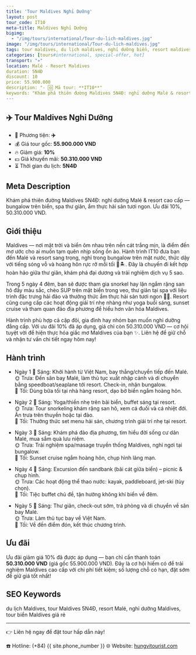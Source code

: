 ```yaml
---
title: 'Tour Maldives Nghỉ Dưỡng'
layout: post
tour_code: IT10
meta-title: Maldives Nghỉ Dưỡng
bigimg:
  - "/img/tours/international/Tour-du-lich-maldives.jpg"
image: "/img/tours/international/Tour-du-lich-maldives.jpg"
tags: tour maldives, du lịch maldives, nghỉ dưỡng biển, resort maldives, tour quốc tế
categories: [tours#international, special-offer, hot]
transport: "✈️"
location: Malé - Resort Maldives
duration: 5N4Đ
discount: 10
price: 55.900.000
description: "- 🆔 Mã tour: **IT10**"
keywords: "Khám phá thiên đường Maldives 5N4Đ: nghỉ dưỡng Malé & resort cao cấp — bungalow trên biển, spa thư giãn, ẩm thực hải sản tươi ngon. Ưu đãi 10%, 50.310.000 VND."
---
```


## ✈️ Tour Maldives Nghỉ Dưỡng



- 🚗 Phương tiện: **✈️**
- 💰 Giá tour gốc: **55.900.000 VND**
- 🔥 Giảm giá: **10%**
- 💵 Giá khuyến mãi: **50.310.000 VND**
- ⏳ Thời gian du lịch: **5N4Đ**

## Meta Description
Khám phá thiên đường Maldives 5N4Đ: nghỉ dưỡng Malé & resort cao cấp — bungalow trên biển, spa thư giãn, ẩm thực hải sản tươi ngon. Ưu đãi 10%, 50.310.000 VND.

## Giới thiệu
Maldives — nơi mặt trời và biển ôm nhau trên nền cát trắng mịn, là điểm đến mơ ước cho ai muốn tạm quên nhịp sống ồn ào. Hành trình IT10 đưa bạn đến Malé và resort sang trọng, nghỉ trong bungalow trên mặt nước, thức dậy với tiếng sóng vỗ và hoàng hôn rực rỡ mỗi tối 🌅🏝️. Đây là chuyến đi kết hợp hoàn hảo giữa thư giãn, khám phá đại dương và trải nghiệm dịch vụ 5 sao.

Trong 5 ngày 4 đêm, bạn sẽ được tham gia snorkel hay lặn ngắm rặng san hô đầy màu sắc, chèo SUP trên mặt biển trong veo, thư giãn tại spa với liệu trình đặc trưng hải đảo và thưởng thức ẩm thực hải sản tươi ngon 🐠🍤. Resort cũng cung cấp các hoạt động giải trí nhẹ nhàng như yoga buổi sáng, sunset cruise và tham quan đảo địa phương để hiểu hơn văn hóa Maldives.

Hành trình phù hợp cả cặp đôi, gia đình hay nhóm bạn muốn nghỉ dưỡng đẳng cấp. Với ưu đãi 10% đã áp dụng, giá chỉ còn 50.310.000 VND — cơ hội tuyệt vời để hiện thực hóa giấc mơ Maldives của bạn ✨. Liên hệ để giữ chỗ và nhận tư vấn chi tiết ngay hôm nay!

## Hành trình
- Ngày 1
  🌅 Sáng: Khởi hành từ Việt Nam, bay thẳng/chuyển tiếp đến Malé.  
  🌞 Trưa: Đến sân bay Malé, làm thủ tục xuất nhập cảnh và di chuyển bằng speedboat/seaplane tới resort. Check-in, nhận bungalow.  
  🌙 Tối: Dùng bữa tối tại nhà hàng resort, dạo bờ biển ngắm hoàng hôn.

- Ngày 2
  🌅 Sáng: Yoga/thiền nhẹ trên bãi biển, buffet sáng tại resort.  
  🌞 Trưa: Tour snorkeling khám rặng san hô, xem cá đuối và cá nhiệt đới. Ăn trưa trên thuyền hoặc tại đảo.  
  🌙 Tối: Thưởng thức set menu hải sản, chương trình giải trí nhẹ tại resort.

- Ngày 3
  🌅 Sáng: Khám phá đảo địa phương, tìm hiểu đời sống cư dân Malé, mua sắm quà lưu niệm.  
  🌞 Trưa: Trải nghiệm spa/masage truyền thống Maldives, nghỉ ngơi tại bungalow.  
  🌙 Tối: Sunset cruise ngắm hoàng hôn, chụp hình lãng mạn.

- Ngày 4
  🌅 Sáng: Excursion đến sandbank (bãi cát giữa biển) – picnic & chụp hình.  
  🌞 Trưa: Các hoạt động thể thao nước: kayak, paddleboard, jet-ski (tùy chọn).  
  🌙 Tối: Tiệc buffet chủ đề, tận hưởng không khí biển về đêm.

- Ngày 5
  🌅 Sáng: Thư giãn, check-out sớm, trả phòng và di chuyển về sân bay Malé.  
  🌞 Trưa: Làm thủ tục bay về Việt Nam.  
  🌙 Tối: Về đến điểm đón, kết thúc chương trình.

## Ưu đãi
Ưu đãi giảm giá 10% đã được áp dụng — bạn chỉ cần thanh toán **50.310.000 VND** (giá gốc 55.900.000 VND). Đây là cơ hội hiếm có để trải nghiệm Maldives cao cấp với chi phí tiết kiệm; số lượng chỗ có hạn, đặt sớm để giữ giá tốt nhất!

## SEO Keywords
du lịch Maldives, tour Maldives 5N4Đ, resort Malé, nghỉ dưỡng Maldives, tour biển Maldives giá rẻ

---

👉 Liên hệ ngay để đặt tour hấp dẫn này!

☎️ Hotline: (+84) {{ site.phone_number }}
🌐 Website: [hungvitourist.com](https://hungvitourist.com)

